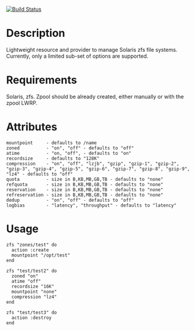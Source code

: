 [![Build Status](https://secure.travis-ci.org/marthag8/zfs.png)](http://travis-ci.org/marthag8/zfs)

Description
===========

Lightweight resource and provider to manage Solaris zfs file systems.
Currently, only a limited sub-set of options are supported.

Requirements
============

Solaris, zfs.
Zpool should be already created, either manually or with the zpool LWRP.

Attributes
==========

    mountpoint     - defaults to /name
    zoned          - "on", "off" - defaults to "off"
    atime          - "on, "off", - defaults to "on"
    recordsize     - defaults to "128K"
    compression    - "on", "off", "lzjb", "gzip", "gzip-1", "gzip-2", "gzip-3", "gzip-4", "gzip-5", "gzip-6", "gzip-7", "gzip-8", "gzip-9", "lz4" - defaults to "off"
    quota          - size in B,KB,MB,GB,TB - defaults to "none"
    refquota       - size in B,KB,MB,GB,TB - defaults to "none"
    reservation    - size in B,KB,MB,GB,TB - defaults to "none"
    refreservation - size in B,KB,MB,GB,TB - defaults to "none"
    dedup          - "on", "off" - defaults to "off"
    logbias        - "latency", "throughput" - defaults to "latency"

Usage
=====

    zfs "zones/test" do
      action :create
      mountpoint "/opt/test"
    end

    zfs "test/test2" do
      zoned "on"
      atime "off"
      recordsize "16K"
      mountpoint "none"
      compression "lz4"
    end

    zfs "test/test3" do
      action :destroy
    end
